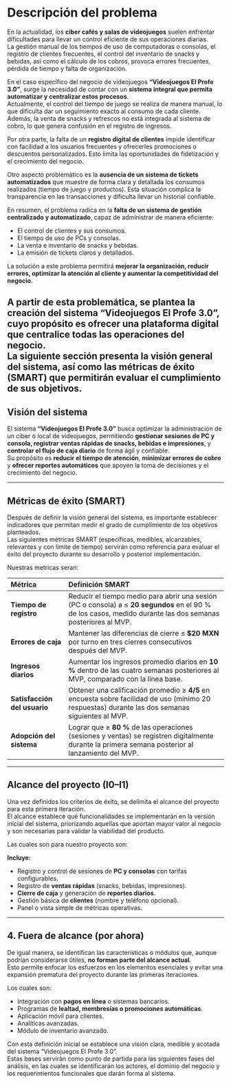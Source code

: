 # Descripción del problema

En la actualidad, los **ciber cafés y salas de videojuegos** suelen enfrentar dificultades para llevar un control eficiente de sus operaciones diarias.  
La gestión manual de los tiempos de uso de computadoras o consolas, el registro de clientes frecuentes, el control del inventario de snacks y bebidas, así como el cálculo de los cobros, provoca errores frecuentes, pérdida de tiempo y falta de organización.

En el caso específico del negocio de videojuegos **“Videojuegos El Profe 3.0”**, surge la necesidad de contar con un **sistema integral que permita automatizar y centralizar estos procesos**.  
Actualmente, el control del tiempo de juego se realiza de manera manual, lo que dificulta dar un seguimiento exacto al consumo de cada cliente. Además, la venta de snacks y refrescos no está integrada al sistema de cobro, lo que genera confusión en el registro de ingresos.

Por otra parte, la falta de un **registro digital de clientes** impide identificar con facilidad a los usuarios frecuentes y ofrecerles promociones o descuentos personalizados. Esto limita las oportunidades de fidelización y el crecimiento del negocio.

Otro aspecto problemático es la **ausencia de un sistema de tickets automatizados** que muestre de forma clara y detallada los consumos realizados (tiempo de juego y productos). Esta situación complica la transparencia en las transacciones y dificulta llevar un historial confiable.

En resumen, el problema radica en la **falta de un sistema de gestión centralizado y automatizado**, capaz de administrar de manera eficiente:

- El control de clientes y sus consumos.  
- El tiempo de uso de PCs y consolas.  
- La venta e inventario de snacks y bebidas.  
- La emisión de tickets claros y detallados.

La solución a este problema permitirá **mejorar la organización, reducir errores, optimizar la atención al cliente y aumentar la competitividad del negocio.**

A partir de esta problemática, se plantea la creación del sistema **“Videojuegos El Profe 3.0”**, cuyo propósito es ofrecer una plataforma digital que centralice todas las operaciones del negocio.  
La siguiente sección presenta la **visión general del sistema**, así como las **métricas de éxito (SMART)** que permitirán evaluar el cumplimiento de sus objetivos.
---

## Visión del sistema

El sistema **“Videojuegos El Profe 3.0”** busca optimizar la administración de un ciber o local de videojuegos, permitiendo **gestionar sesiones de PC y consola, registrar ventas rápidas de snacks, bebidas e impresiones**, y **controlar el flujo de caja diario** de forma ágil y confiable.  
Su propósito es **reducir el tiempo de atención**, **minimizar errores de cobro** y **ofrecer reportes automáticos** que apoyen la toma de decisiones y el crecimiento del negocio.



---

## Métricas de éxito (SMART)

Después de definir la visión general del sistema, es importante establecer indicadores que permitan medir el grado de cumplimiento de los objetivos planteados.  
Las siguientes métricas SMART (específicas, medibles, alcanzables, relevantes y con límite de tiempo) servirán como referencia para evaluar el éxito del proyecto durante su desarrollo y posterior implementación.

Nuestras metricas seran:

| Métrica | Definición SMART |
|:--|:--|
| **Tiempo de registro** | Reducir el tiempo medio para abrir una sesión (PC o consola) a ≤ **20 segundos** en el 90 % de los casos, medido durante las dos semanas posteriores al MVP. |
| **Errores de caja** | Mantener las diferencias de cierre ≤ **$20 MXN** por turno en tres cierres consecutivos después del MVP. |
| **Ingresos diarios** | Aumentar los ingresos promedio diarios en **10 %** dentro de las cuatro semanas posteriores al MVP, comparado con la línea base. |
| **Satisfacción del usuario** | Obtener una calificación promedio ≥ **4/5** en encuesta sobre facilidad de uso (mínimo 20 respuestas) durante las dos semanas siguientes al MVP. |
| **Adopción del sistema** | Lograr que ≥ **80 %** de las operaciones (sesiones y ventas) se registren digitalmente durante la primera semana posterior al lanzamiento del MVP. |

---

## Alcance del proyecto (I0–I1)

Una vez definidos los criterios de éxito, se delimita el alcance del proyecto para esta primera iteración.  
El alcance establece qué funcionalidades se implementarán en la versión inicial del sistema, priorizando aquellas que aportan mayor valor al negocio y son necesarias para validar la viabilidad del producto.

Las cuales son para nuestro proyecto son:

**Incluye:**
- Registro y control de sesiones de **PC y consolas** con tarifas configurables.  
- Registro de **ventas rápidas** (snacks, bebidas, impresiones).  
- **Cierre de caja** y generación de **reportes diarios**.  
- Gestión básica de **clientes** (nombre y teléfono opcional).  
- Panel o vista simple de métricas operativas.

---

## 4. Fuera de alcance (por ahora)

De igual manera, se identifican las características o módulos que, aunque podrían considerarse útiles, **no forman parte del alcance actual**.  
Esto permite enfocar los esfuerzos en los elementos esenciales y evitar una expansión prematura del proyecto durante las primeras iteraciones.

Los cuales son: 
- Integración con **pagos en línea** o sistemas bancarios.  
- Programas de **lealtad, membresías o promociones automáticas**.  
- Aplicación móvil para clientes.  
- Analíticas avanzadas. 
- Módulo de inventario avanzado.


Con esta definición inicial se establece una visión clara, medible y acotada del sistema “Videojuegos El Profe 3.0”.  
Estas bases servirán como punto de partida para las siguientes fases del análisis, en las cuales se identificarán los actores, el dominio del negocio y los requerimientos funcionales que darán forma al sistema.

